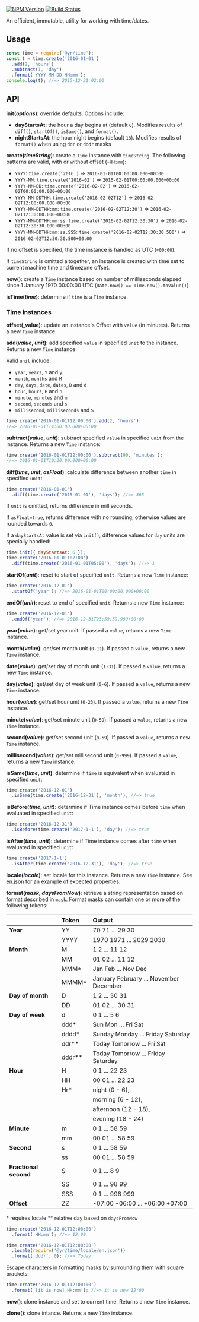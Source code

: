 [![NPM Version](https://img.shields.io/npm/v/@yr/time.svg?style=flat)](https://npmjs.org/package/@yr/time)
[![Build Status](https://img.shields.io/travis/YR/time.svg?style=flat)](https://travis-ci.org/YR/time?branch=master)

An efficient, immutable, utility for working with time/dates.

## Usage

```js
const time = require('@yr/time');
const t = time.create('2016-01-01')
  .add(2, 'hours')
  .subtract(1, 'day')
  .format('YYYY-MM-DD HH:mm');
console.log(t); //=> 2015-12-31 02:00
```

## API

**init(_options_)**: override defaults. Options include:
  - **dayStartsAt**: the hour a day begins at (default `0`). Modifies results of `diff()`, `startOf()`, `isSame()`, and `format()`.
  - **nightStartsAt**: the hour night begins (default `18`). Modifies results of `format()` when using `ddr` or `dddr` masks

**create(_timeString_)**: create a `Time` instance with `timeString`. The following patterns are valid, with or without offset (`+HH:mm`):
- `YYYY`: `time.create('2016')` => `2016-01-01T00:00:00.000+00:00`
- `YYYY-MM`: `time.create('2016-02')` => `2016-02-01T00:00:00.000+00:00`
- `YYYY-MM-DD`: `time.create('2016-02-02')` => `2016-02-02T00:00:00.000+00:00`
- `YYYY-MM-DDTHH`: `time.create('2016-02-02T12')` => `2016-02-02T12:00:00.000+00:00`
- `YYYY-MM-DDTHH:mm`: `time.create('2016-02-02T12:30')` => `2016-02-02T12:30:00.000+00:00`
- `YYYY-MM-DDTHH:mm:ss`: `time.create('2016-02-02T12:30:30')` => `2016-02-02T12:30:30.000+00:00`
- `YYYY-MM-DDTHH:mm:ss.SSS`: `time.create('2016-02-02T12:30:30.500')` => `2016-02-02T12:30:30.500+00:00`

If no offset is specified, the time instance is handled as UTC (`+00:00`).

If `timeString` is omitted altogether, an instance is created with time set to current machine time and timezone offset. 

**now()**: create a `Time` instance based on number of milliseconds elapsed since 1 January 1970 00:00:00 UTC (`Date.now() == Time.now().toValue()`)

**isTime(_time_)**: determine if `time` is a `Time` instance.

### Time instances

**offset(_value)**: update an instance's Offset with `value` (in minutes).  Returns a new `Time` instance.

**add(_value_, _unit_)**: add specified `value` in specified `unit` to the instance. Returns a new `Time` instance:

Valid `unit` include:
- `year`, `years`, `Y` and `y`
- `month`, `months` and `M`
- `day`, `days`, `date`, `dates`, `D` and `d`
- `hour`, `hours`, `H` and `h`
- `minute`, `minutes` and `m`
- `second`, `seconds` and `s`
- `millisecond`, `milliseconds` and `S`

```js
time.create('2016-01-01T12:00:00').add(2, 'hours'); 
//=> 2016-01-01T14:00:00.000+00:00
```

**subtract(_value_, _unit_)**: subtract specified `value` in specified `unit` from the instance. Returns a new `Time` instance:

```js
time.create('2016-01-01T12:00:00').subtract(90, 'minutes'); 
//=> 2016-01-01T10:30:00.000+00:00
```

**diff(_time_, _unit_, _asFloat_)**: calculate difference between another `time` in specified `unit`:

```js
time.create('2016-01-01')
  .diff(time.create('2015-01-01'), 'days'); //=> 365
```

If `unit` is omitted, returns difference in milliseconds. 

If `asFloat=true`, returns difference with no rounding, otherwise values are rounded towards `0`. 

If a `dayStartsAt` value is set via `init()`, difference values for `day` units are specially handled:

```js
time.init({ dayStartsAt: 6 });
time.create('2016-01-01T07:00')
  .diff(time.create('2016-01-01T05:00'), 'days'); //=> 1
```

**startOf(_unit_)**: reset to start of specified `unit`. Returns a new `Time` instance:

```js
time.create('2016-12-01')
  .startOf('year'); //=> 2016-01-01T00:00:00.000+00:00
```

**endOf(_unit_)**: reset to end of specified `unit`. Returns a new `Time` instance:

```js
time.create('2016-12-01')
  .endOf('year'); //=> 2016-12-31T23:59:59.999+00:00
```

**year(_value_)**: get/set year unit. If passed a `value`, returns a new `Time` instance.

**month(_value_)**: get/set month unit (`0-11`). If passed a `value`, returns a new `Time` instance.

**date(_value_)**: get/set day of month unit (`1-31`). If passed a `value`, returns a new `Time` instance.

**day(_value_)**: get/set day of week unit (`0-6`). If passed a `value`, returns a new `Time` instance.

**hour(_value_)**: get/set hour unit (`0-23`). If passed a `value`, returns a new `Time` instance.

**minute(_value_)**: get/set minute unit (`0-59`). If passed a `value`, returns a new `Time` instance.

**second(_value_)**: get/set second unit (`0-59`). If passed a `value`, returns a new `Time` instance.

**millisecond(_value_)**: get/set millisecond unit (`0-999`). If passed a `value`, returns a new `Time` instance.

**isSame(_time_, _unit_)**: determine if `time` is equivalent when evaluated in specified `unit`:

```js
time.create('2016-12-01')
  .isSame(time.create('2016-12-31'), 'month'); //=> true
```

**isBefore(_time_, _unit_)**: determine if Time instance comes before `time` when evaluated in specified `unit`:

```js
time.create('2016-12-31')
  .isBefore(time.create('2017-1-1'), 'day'); //=> true
```

**isAfter(_time_, _unit_)**: determine if Time instance comes after `time` when evaluated in specified `unit`:

```js
time.create('2017-1-1')
  .isAfter(time.create('2016-12-31'), 'day'); //=> true
```

**locale(_locale_)**: set locale for this instance. Returns a new `Time` instance. See [en.json](https://github.com/YR/date/blob/master/locale/en.json) for an example of expected properties.

**format(_mask_, _daysFromNow_)**: retrieve a string representation based on format described in `mask`. Format masks can contain one or more of the following tokens:

|                       | Token   | Output                                 |
|-----------------------|:--------|:---------------------------------------|
| __Year__              | YY      | 70 71 ... 29 30                        |
|                       | YYYY    | 1970 1971 ... 2029 2030                |
| __Month__             | M       | 1 2 ... 11 12                          |
|                       | MM      | 01 02 ... 11 12                        |
|                       | MMM*    | Jan Feb ... Nov Dec                    |
|                       | MMMM*   | January February ... November December |
| __Day of month__      | D       | 1 2 ... 30 31                          |
|                       | DD      | 01 02 ... 30 31                        |
| __Day of week__       | d       | 0 1 ... 5 6                            |
|                       | ddd*    | Sun Mon ... Fri Sat                    |
|                       | dddd*   | Sunday Monday ... Friday Saturday      |
|                       | ddr**   | Today Tomorrow ... Fri Sat             |
|                       | dddr**  | Today Tomorrow ... Friday Saturday     |
| __Hour__              | H       | 0 1 ... 22 23                          |
|                       | HH      | 00 01 ... 22 23                        |
|                       | Hr*     | night (0 - 6),                         |
|                       |         | morning (6 - 12),                      |
|                       |         | afternoon (12 - 18),                   |
|                       |         | evening (18 - 24)                      |
| __Minute__            | m       | 0 1 ... 58 59                          |
|                       | mm      | 00 01 ... 58 59                        |
| __Second__            | s       | 0 1 ... 58 59                          |
|                       | ss      | 00 01 ... 58 59                        |
| __Fractional second__ | S       | 0 1 ... 8 9                            |
|                       | SS      | 0 1 ... 98 99                          |
|                       | SSS     | 0 1 ... 998 999                        |
| __Offset__            | ZZ      | -07:00 -06:00 ... +06:00 +07:00        |
\* requires locale
\*\* relative day based on `daysFromNow`

```js
time.create('2016-12-01T12:00:00')
  .format('HH:mm'); //=> 12:00

time.create('2016-12-01T12:00:00')
  .locale(require('@yr/time/locale/en.json'))
  .format('dddr', 0); //=> Today
```

Escape characters in formatting masks by surrounding them with square brackets:

```js
time.create('2016-12-01T12:00:00')
  .format('[it is now] HH:mm'); //=> it is now 12:00
```

**now()**: clone instance and set to current time. Returns a new `Time` instance.

**clone()**: clone intance. Returns a new `Time` instance.